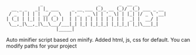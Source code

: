 ```
             _                     _       _  __ _           
  __ _ _   _| |_ ___     _ __ ___ (_)_ __ (_)/ _(_) ___ _ __ 
 / _` | | | | __/ _ \   | '_ ` _ \| | '_ \| | |_| |/ _ \ '__|
| (_| | |_| | || (_) |  | | | | | | | | | | |  _| |  __/ |   
 \__,_|\__,_|\__\___/___|_| |_| |_|_|_| |_|_|_| |_|\___|_|   
                   |_____|                                   
```
Auto minifier script based on minify. Added html, js, css for default. You can modify paths for your project
